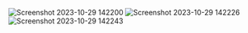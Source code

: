 ![Screenshot 2023-10-29 142200](https://github.com/praneethk62/portfolio/assets/133975151/0db0a837-d90c-4f2a-b0c1-311deca38687)
![Screenshot 2023-10-29 142226](https://github.com/praneethk62/portfolio/assets/133975151/1f943905-f62e-4753-b920-4eafc5d46812)
![Screenshot 2023-10-29 142243](https://github.com/praneethk62/portfolio/assets/133975151/2fcf2b51-985f-4e9b-8d96-bc51f8c97726)
